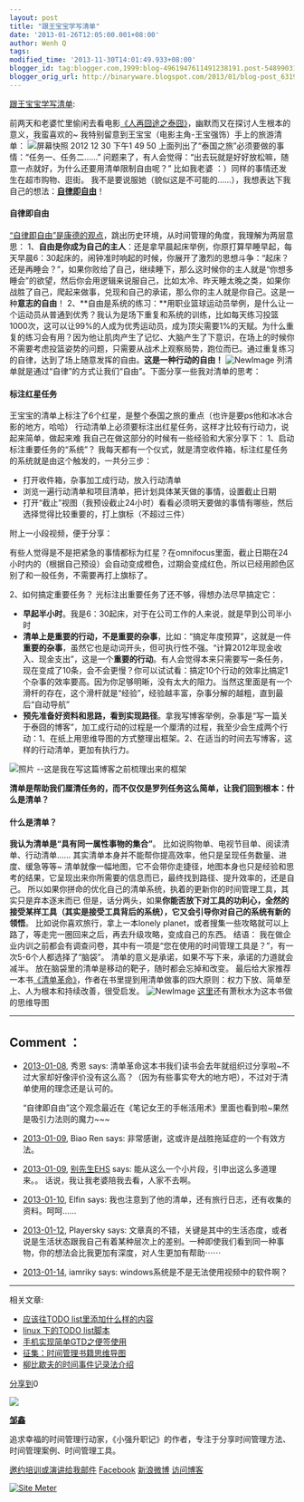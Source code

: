 ```yaml
---
layout: post
title: "跟王宝宝学写清单"
date: '2013-01-26T12:05:00.001+08:00'
author: Wenh Q
tags:
modified_time: '2013-11-30T14:01:49.933+08:00'
blogger_id: tag:blogger.com,1999:blog-4961947611491238191.post-5489903129361501582
blogger_orig_url: http://binaryware.blogspot.com/2013/01/blog-post_6319.html
---
```

[跟王宝宝学写清单](http://www.gtdlife.com/2013/3027/write-todo-list-like-wangbaobao/?utm_source=rss&utm_medium=rss&utm_campaign=write-todo-list-like-wangbaobao):

前两天和老婆忙里偷闲去看电影[《人再囧途之泰囧》](http://movie.douban.com/subject/10574622/)，幽默而又在探讨人生根本的意义，我蛮喜欢的~
我特别留意到王宝宝（电影主角-王宝强饰）手上的旅游清单：
![屏幕快照 2012 12 30 下午1 49
50](http://www.gtdlife.com/wp-content/uploads/2013/01/%E5%B1%8F%E5%B9%95%E5%BF%AB%E7%85%A7-2012-12-30-%E4%B8%8B%E5%8D%881.49.50.png)
上面列出了“泰国之旅”必须要做的事情：“任务一、任务二……”
问题来了，有人会觉得：“出去玩就是好好放松嘛，随意一点就好，为什么还要用清单限制自由呢？”
比如我老婆 ：）同样的事情还发生在超市购物、逛街。
我不是要说服她（貌似这是不可能的……），我想表达下我自己的想法：[**自律即自由**](http://www.360doc.com/content/11/1129/16/3838914_168380465.shtml)！

#### 自律即自由

[“自律即自由”是康德的观点](http://www.360doc.com/content/11/1129/16/3838914_168380465.shtml)，跳出历史环境，从时间管理的角度，我理解为两层意思：
1、**自由是你成为自己的主人**：还是拿早晨起床举例，你原打算早睡早起，每天早晨6：30起床的，闹钟准时响起的时候，你展开了激烈的思想斗争：“起床？还是再睡会？”，如果你败给了自己，继续睡下，那么这时候你的主人就是“你想多睡会”的欲望，然后你会用逻辑来说服自己，比如太冷、昨天睡太晚之类，如果你战胜了自己，爬起来做事，兑现和自己的承诺，那么你的主人就是你自己。这是一种**意志的自由**！
2、**自由是系统的练习：**用职业篮球运动员举例，是什么让一个运动员从普通到优秀？我认为是场下重复和系统的训练，比如每天练习投篮1000次，这可以让99%的人成为优秀运动员，成为顶尖需要1%的天赋。为什么重复的练习会有用？因为他让肌肉产生了记忆、大脑产生了下意识，在场上的时候你不需要考虑投篮姿势的问题，只需要从战术上观察局势，跑位而已。通过重复练习的自律，达到了场上随意发挥的自由。**这是一种行动的自由！**
![NewImage](http://www.gtdlife.com/wp-content/uploads/2013/01/NewImage1.png)
列清单就是通过“自律”的方式让我们“自由”。下面分享一些我对清单的思考：

#### 标注红星任务

王宝宝的清单上标注了6个红星，是整个泰国之旅的重点（也许是要ps他和冰冰合影的地方，哈哈）
行动清单上必须要标注出红星任务，这样才比较有行动力，说起来简单，做起来难
我自己在做这部分的时候有一些经验和大家分享下：
1、启动标注重要任务的“系统”？
我每天都有一个仪式，就是清空收件箱，标注红星任务的系统就是由这个触发的，一共分三步：

-   打开收件箱，杂事加工成行动，放入行动清单
-   浏览一遍行动清单和项目清单，把计划具体某天做的事情，设置截止日期
-   打开“截止”视图（我预设截止24小时）看看必须明天要做的事情有哪些，然后选择觉得比较重要的，打上旗标（不超过三件）

附上一小段视频，便于分享：

有些人觉得是不是把紧急的事情都标为红星？在omnifocus里面，截止日期在24小时内的（根据自己预设）会自动变成橙色，过期会变成红色，所以已经用颜色区别了和一般任务，不需要再打上旗标了。

2、如何搞定重要任务？
光标注出重要任务了还不够，得想办法尽早搞定它：

-   **早起半小时**。我是6：30起床，对于在公司工作的人来说，就是早到公司半小时
-   **清单上是重要的行动，不是重要的杂事**，比如：“搞定年度预算”，这就是一件**重要的杂事**，虽然它也是动词开头，但可执行性不强。“计算2012年现金收入、现金支出”，这是一个**重要的行动**。有人会觉得本来只需要写一条任务，现在变成了10条，会不会更慢？你可以试试看：搞定10个行动的效率比搞定1个杂事的效率要高。因为你足够明晰，没有太大的阻力。当然这里面是有一个滑杆的存在，这个滑杆就是“经验”，经验越丰富，杂事分解的越粗，直到最后“自动导航”
-   **预先准备好资料和思路，看到实现路径**。拿我写博客举例，杂事是“写一篇关于泰囧的博客”，加工成行动的过程是一个厘清的过程，我至少会生成两个行动：1、在纸上用思维导图的方式整理出框架。2、在适当的时间去写博客，这样的行动清单，更加有执行力。

![照片](http://www.gtdlife.com/wp-content/uploads/2013/01/%E7%85%A7%E7%89%87.jpg) --这是我在写这篇博客之前梳理出来的框架

**清单是帮助我们厘清任务的，而不仅仅是罗列任务这么简单，让我们回到根本：什么是清单？**

#### 什么是清单？

**我认为清单是“具有同一属性事物的集合”**。
比如说购物单、电视节目单、阅读清单、行动清单……
其实清单本身并不能帮你提高效率，他只是呈现任务数量、进度、缓急等等~
清单就像一幅地图，它不会带你走捷径，地图本身也只是经验和思考的结果，它呈现出来你所需要的信息而已，最终找到路径、提升效率的，还是自己。
所以如果你拼命的优化自己的清单系统，执着的更新你的时间管理工具，其实只是弃本逐末而已
但是，话分两头，如果**你能否放下对工具的功利心，全然的接受某样工具（其实是接受工具背后的系统），它又会引导你对自己的系统有新的领悟**。
比如说你喜欢旅行，拿上一本lonely
planet，或者搜集一些攻略就可以上路了，等走完一圈回来之后，再去升级攻略，变成自己的东西。
结语：
我在做企业内训之前都会有调查问卷，其中有一项是“您在使用的时间管理工具是？”，有一次5-6个人都选择了“脑袋”。
清单的意义是承诺，如果不写下来，承诺的力道就会减半。
放在脑袋里的清单是移动的靶子，随时都会忘掉和改变。
最后给大家推荐一本书[《清单革命》](http://book.douban.com/subject/10788371/)，作者在书里提到用清单做事的四大原则：权力下放、简单至上、人为根本和持续改善，很受启发。
![NewImage](http://www.gtdlife.com/wp-content/uploads/2013/01/NewImage2.png) [这里](http://huaban.com/pins/10296349/)还有萧秋水为这本书做的思维导图




* * * * *

Comment ：
----------

-   [2013-01-08](http://www.gtdlife.com/2013/3027/write-todo-list-like-wangbaobao/),
    秀恩 says:
    清单革命这本书我们读书会去年就组织过分享啦~不过大家却好像评价没有这么高？（因为有些事实夸大的地方吧），不过对于清单使用的理念还是认可的。

    “自律即自由”这个观念最近在《笔记女王的手帐活用术》里面也看到啦~果然是吸引力法则的魔力~~~
-   [2013-01-09](http://www.gtdlife.com/2013/3027/write-todo-list-like-wangbaobao/),
    Biao Ren says: 非常感谢，这或许是战胜拖延症的一个有效方法。
-   [2013-01-09](http://www.gtdlife.com/2013/3027/write-todo-list-like-wangbaobao/),
    [别先生EHS](http://www.mrbie.com/) says:
    能从这么一个小片段，引申出这么多道理来。。
    话说，我让我老婆陪我去看，人家不去啊。
-   [2013-01-10](http://www.gtdlife.com/2013/3027/write-todo-list-like-wangbaobao/),
    Elfin says:
    我也注意到了他的清单，还有旅行日志，还有收集的资料。呵呵……
-   [2013-01-12](http://www.gtdlife.com/2013/3027/write-todo-list-like-wangbaobao/),
    Playersky says:
    文章真的不错，关键是其中的生活态度，或者说是生活状态跟我自己有着某种层次上的差别。一种即使我们看到同一种事物，你的想法会比我更加有深度，对人生更加有帮助⋯⋯
-   [2013-01-14](http://www.gtdlife.com/2013/3027/write-todo-list-like-wangbaobao/),
    iamriky says: windows系统是不是无法使用视频中的软件啊？

* * * * *

相关文章:

-   [应该往TODO
    list里添加什么样的内容](http://www.gtdlife.com/2007/477/%e5%ba%94%e8%af%a5%e5%be%80todo-list%e9%87%8c%e6%b7%bb%e5%8a%a0%e4%bb%80%e4%b9%88%e6%a0%b7%e7%9a%84%e5%86%85%e5%ae%b9/ "Permanent Link: 应该往TODO list里添加什么样的内容")
-   [linux 下的TODO
    list脚本](http://www.gtdlife.com/2007/472/linux-%e4%b8%8b%e7%9a%84todo-list%e8%84%9a%e6%9c%ac/ "Permanent Link: linux 下的TODO list脚本")
-   [手机实现简单GTD之便签使用](http://www.gtdlife.com/2007/518/%e6%89%8b%e6%9c%ba%e5%ae%9e%e7%8e%b0%e7%ae%80%e5%8d%95gtd%e4%b9%8b%e4%be%bf%e7%ad%be%e4%bd%bf%e7%94%a8/ "Permanent Link: 手机实现简单GTD之便签使用")
-   [征集：时间管理书籍思维导图](http://www.gtdlife.com/2011/2268/%e5%be%81%e9%9b%86%ef%bc%9a%e6%97%b6%e9%97%b4%e7%ae%a1%e7%90%86%e4%b9%a6%e7%b1%8d%e6%80%9d%e7%bb%b4%e5%af%bc%e5%9b%be/ "Permanent Link: 征集：时间管理书籍思维导图")
-   [柳比歇夫的时间事件记录法介绍](http://www.gtdlife.com/2011/2413/%e6%9f%b3%e6%af%94%e6%ad%87%e5%a4%ab%e7%9a%84%e6%97%b6%e9%97%b4%e4%ba%8b%e4%bb%b6%e8%ae%b0%e5%bd%95%e6%b3%95%e4%bb%8b%e7%bb%8d/ "Permanent Link: 柳比歇夫的时间事件记录法介绍")

[分享到](http://www.bshare.cn/ "分享到")[](javascript:void(0); "分享到QQ空间")[](javascript:void(0); "分享到新浪微博")[](javascript:void(0); "分享到人人网")[](javascript:void(0); "分享到腾讯微博")[](javascript:void(0); "分享到豆瓣")[](http://www.blogger.com/blog-this.g "更多平台")0



[![](http://www.gtdlife.com/wp-content/uploads/2012/03/myAvatar-e1332553676385.png)](http://www.gtdlife.com/)

**[邹鑫](http://www.gtdlife.com/)**

追求幸福的时间管理行动家，《小强升职记》的作者，专注于分享时间管理方法、时间管理案例、时间管理工具。

[邀约培训或演讲](http://www.gtdlife.com/%E8%81%94%E7%B3%BB%E6%88%91/)[给我邮件](mailto:zouxin2000@gmail.com)
[Facebook](http://www.facebook.com/zouxin2000)
[新浪微博](http://www.weibo.com/gtdlife)
[访问博客](http://www.gtdlife.com/)

[
![Site
Meter](http://s11.sitemeter.com/meter.asp?site=s11zouxin2000)](http://s11.sitemeter.com/stats.asp?site=s11zouxin2000)
